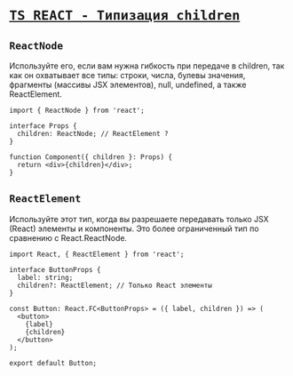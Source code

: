 # [`TS REACT - Типизация children`](./index.md)

## `ReactNode`

Используйте его, если вам нужна гибкость при передаче в children, так как он охватывает все типы: строки, числа, булевы значения, фрагменты (массивы JSX элементов), null, undefined, а также ReactElement.

```tsx
import { ReactNode } from 'react';

interface Props {
  children: ReactNode; // ReactElement ?
}

function Component({ children }: Props) {
  return <div>{children}</div>;
}
```

## `ReactElement`

Используйте этот тип, когда вы разрешаете передавать только JSX (React) элементы и компоненты. Это более ограниченный тип по сравнению с React.ReactNode.

```tsx
import React, { ReactElement } from 'react';

interface ButtonProps {
  label: string;
  children?: ReactElement; // Только React элементы
}

const Button: React.FC<ButtonProps> = ({ label, children }) => (
  <button>
    {label}
    {children}
  </button>
);

export default Button;
```
